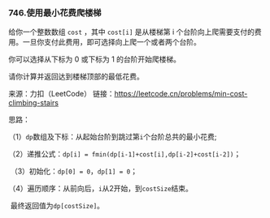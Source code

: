 ### 746.使用最小花费爬楼梯

给你一个整数数组 `cost` ，其中 `cost[i]` 是从楼梯第 i 个台阶向上爬需要支付的费用。一旦你支付此费用，即可选择向上爬一个或者两个台阶。

你可以选择从下标为 0 或下标为 1 的台阶开始爬楼梯。

请你计算并返回达到楼梯顶部的最低花费。

来源：力扣（LeetCode）
链接：https://leetcode.cn/problems/min-cost-climbing-stairs



思路：

​	（1）`dp`数组及下标：从起始台阶到跳过第`i`个台阶总共的最小花费;

​    （2）递推公式：`dp[i] = fmin(dp[i-1]+cost[i],dp[i-2]+cost[i-2])`；

​	（3）初始化：`dp[0] = 0`，`dp[1] = 0`；

​	（4）遍历顺序：从前向后，`i`从2开始，到`costSize`结束。

​		最终返回值为`dp[costSize]`。

​			